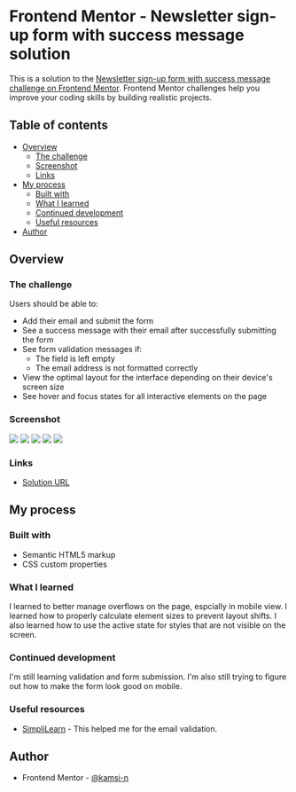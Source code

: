 # Frontend Mentor - Newsletter sign-up form with success message solution

This is a solution to the [Newsletter sign-up form with success message challenge on Frontend Mentor](https://www.frontendmentor.io/challenges/newsletter-signup-form-with-success-message-3FC1AZbNrv). Frontend Mentor challenges help you improve your coding skills by building realistic projects. 

## Table of contents

- [Overview](#overview)
  - [The challenge](#the-challenge)
  - [Screenshot](#screenshot)
  - [Links](#links)
- [My process](#my-process)
  - [Built with](#built-with)
  - [What I learned](#what-i-learned)
  - [Continued development](#continued-development)
  - [Useful resources](#useful-resources)
- [Author](#author)

## Overview

### The challenge

Users should be able to:

- Add their email and submit the form
- See a success message with their email after successfully submitting the form
- See form validation messages if:
  - The field is left empty
  - The email address is not formatted correctly
- View the optimal layout for the interface depending on their device's screen size
- See hover and focus states for all interactive elements on the page

### Screenshot

![](../Newsletter-SignUp-Form/Screenshots/Screenshot%202023-09-07%20110811.png)
![](../Newsletter-SignUp-Form/Screenshots/Screenshot%202023-09-07%20111023.png)
![](../Newsletter-SignUp-Form/Screenshots/Screenshot%202023-09-07%20111053.png)
![](../Newsletter-SignUp-Form/Screenshots/Screenshot%202023-09-07%20111154.png)
![](../Newsletter-SignUp-Form/Screenshots/Screenshot%202023-09-07%20111225.png)

### Links

- [Solution URL](https://github.com/kamsi-n/Newsletter-SignUp-Form)

## My process

### Built with

- Semantic HTML5 markup
- CSS custom properties

### What I learned

I learned to better manage overflows on the page, espcially in mobile view. I learned how to properly calculate element sizes to prevent layout shifts. I also learned how to use the active state for styles that are not visible on the screen.

### Continued development

I'm still learning validation and form submission. I'm also still trying to figure out how to make the form look good on mobile.

### Useful resources

- [SimpliLearn](https://www.simplilearn.com/tutorials/javascript-tutorial/email-validation-in-javascript) - This helped me for the email validation.

## Author

- Frontend Mentor - [@kamsi-n](https://www.frontendmentor.io/profile/kamsi-n)
